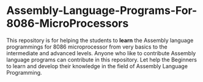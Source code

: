 # Assembly-Language-Programs-For-8086-MicroProcessors
This repository is for helping the students to **learn** the Assembly language programmings for 8086 microprocessor from very basics to the intermediate and advanced levels.
Anyone who like to contribute Assembly language programs can contribute in this repository.
Let help the Beginners to learn and develop their knowledge in the field of Assembly Language Programming.
